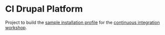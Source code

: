 # CI Drupal Platform
Project to build the [sample installation profile](https://github.com/balintk/cidrupal-profile) for the [continuous integration workshop](http://balintk.com/ciworkshop).
